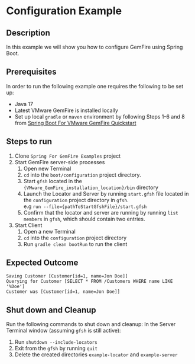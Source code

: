 # Configuration Example

## Description
In this example we will show you how to configure GemFire using Spring Boot.

## Prerequisites
In order to run the following example one requires the following to be set up:
* Java 17
* Latest VMware GemFire is installed locally
* Set up local `gradle` or `maven` environment by following Steps 1-6 and 8 from [Spring Boot For VMware GemFire Quickstart](https://docs.vmware.com/en/Spring-Boot-for-VMware-GemFire/index.html#spring-boot-for-vmware-gemfire-quick-start-0)

## Steps to run
1. Clone `Spring For GemFire Examples` project
2. Start GemFire server-side processes
    1. Open new Terminal
    2. `cd` into the `boot/configuration` project directory.
    3. Start `gfsh` located in the `{VMware_GemFire_installation_location}/bin` directory
    4. Launch the Locator and Server by running `start.gfsh` file located in the `configuration` project directory in `gfsh`. <br> e.g `run --file={pathToStartGfshFile}/start.gfsh`
    5. Confirm that the locator and server are running by running `list members` in `gfsh`, which should contain two entries.
3. Start Client
    1. Open a new Terminal
    2. `cd` into the `configuration` project directory
    3. Run `gradle clean bootRun` to run the client


## Expected Outcome

```
Saving Customer [Customer[id=1, name=Jon Doe]]
Querying for Customer [SELECT * FROM /Customers WHERE name LIKE '%Doe']
Customer was [Customer[id=1, name=Jon Doe]]
```

## Shut down and Cleanup
Run the following commands to shut down and cleanup:
In the Server Terminal window (assuming `gfsh` is still active):
1. Run `shutdown --include-locators`
2. Exit from the `gfsh` by running `quit`
3. Delete the created directories `example-locator` and `example-server`